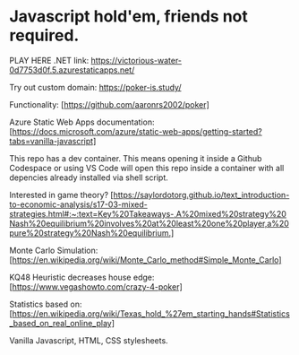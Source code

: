 # Javascript hold'em, friends not required. 

PLAY HERE .NET link: https://victorious-water-0d7753d0f.5.azurestaticapps.net/

Try out custom domain: https://poker-is.study/

Functionality: [https://github.com/aaronrs2002/poker]

Azure Static Web Apps documentation: [https://docs.microsoft.com/azure/static-web-apps/getting-started?tabs=vanilla-javascript]

This repo has a dev container. This means opening it inside a Github Codespace or using VS Code will open this repo inside a container with all depencies already installed via shell script.

Interested in game theory? [https://saylordotorg.github.io/text_introduction-to-economic-analysis/s17-03-mixed-strategies.html#:~:text=Key%20Takeaways-,A%20mixed%20strategy%20Nash%20equilibrium%20involves%20at%20least%20one%20player,a%20pure%20strategy%20Nash%20equilibrium.]

Monte Carlo Simulation: [https://en.wikipedia.org/wiki/Monte_Carlo_method#Simple_Monte_Carlo]

KQ48 Heuristic decreases house edge: [https://www.vegashowto.com/crazy-4-poker]

Statistics based on: [https://en.wikipedia.org/wiki/Texas_hold_%27em_starting_hands#Statistics_based_on_real_online_play]

Vanilla Javascript, HTML, CSS stylesheets.



